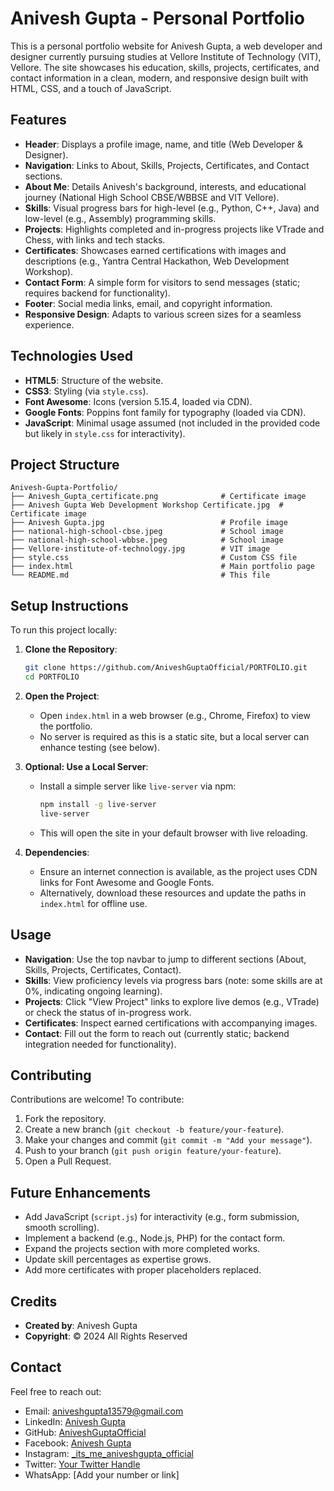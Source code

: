 # Anivesh Gupta - Personal Portfolio

This is a personal portfolio website for Anivesh Gupta, a web developer and designer currently pursuing studies at Vellore Institute of Technology (VIT), Vellore. The site showcases his education, skills, projects, certificates, and contact information in a clean, modern, and responsive design built with HTML, CSS, and a touch of JavaScript.

## Features

- **Header**: Displays a profile image, name, and title (Web Developer & Designer).
- **Navigation**: Links to About, Skills, Projects, Certificates, and Contact sections.
- **About Me**: Details Anivesh's background, interests, and educational journey (National High School CBSE/WBBSE and VIT Vellore).
- **Skills**: Visual progress bars for high-level (e.g., Python, C++, Java) and low-level (e.g., Assembly) programming skills.
- **Projects**: Highlights completed and in-progress projects like VTrade and Chess, with links and tech stacks.
- **Certificates**: Showcases earned certifications with images and descriptions (e.g., Yantra Central Hackathon, Web Development Workshop).
- **Contact Form**: A simple form for visitors to send messages (static; requires backend for functionality).
- **Footer**: Social media links, email, and copyright information.
- **Responsive Design**: Adapts to various screen sizes for a seamless experience.

## Technologies Used

- **HTML5**: Structure of the website.
- **CSS3**: Styling (via `style.css`).
- **Font Awesome**: Icons (version 5.15.4, loaded via CDN).
- **Google Fonts**: Poppins font family for typography (loaded via CDN).
- **JavaScript**: Minimal usage assumed (not included in the provided code but likely in `style.css` for interactivity).

## Project Structure

```
Anivesh-Gupta-Portfolio/
├── Anivesh_Gupta_certificate.png              # Certificate image
├── Anivesh Gupta Web Development Workshop Certificate.jpg  # Certificate image
├── Anivesh Gupta.jpg                          # Profile image
├── national-high-school-cbse.jpeg             # School image
├── national-high-school-wbbse.jpeg            # School image
├── Vellore-institute-of-technology.jpg        # VIT image
├── style.css                                  # Custom CSS file
├── index.html                                 # Main portfolio page
└── README.md                                  # This file
```

## Setup Instructions

To run this project locally:

1. **Clone the Repository**:
   ```bash
   git clone https://github.com/AniveshGuptaOfficial/PORTFOLIO.git
   cd PORTFOLIO
   ```

2. **Open the Project**:
   - Open `index.html` in a web browser (e.g., Chrome, Firefox) to view the portfolio.
   - No server is required as this is a static site, but a local server can enhance testing (see below).

3. **Optional: Use a Local Server**:
   - Install a simple server like `live-server` via npm:
     ```bash
     npm install -g live-server
     live-server
     ```
   - This will open the site in your default browser with live reloading.

4. **Dependencies**:
   - Ensure an internet connection is available, as the project uses CDN links for Font Awesome and Google Fonts.
   - Alternatively, download these resources and update the paths in `index.html` for offline use.

## Usage

- **Navigation**: Use the top navbar to jump to different sections (About, Skills, Projects, Certificates, Contact).
- **Skills**: View proficiency levels via progress bars (note: some skills are at 0%, indicating ongoing learning).
- **Projects**: Click "View Project" links to explore live demos (e.g., VTrade) or check the status of in-progress work.
- **Certificates**: Inspect earned certifications with accompanying images.
- **Contact**: Fill out the form to reach out (currently static; backend integration needed for functionality).

## Contributing

Contributions are welcome! To contribute:

1. Fork the repository.
2. Create a new branch (`git checkout -b feature/your-feature`).
3. Make your changes and commit (`git commit -m "Add your message"`).
4. Push to your branch (`git push origin feature/your-feature`).
5. Open a Pull Request.

## Future Enhancements

- Add JavaScript (`script.js`) for interactivity (e.g., form submission, smooth scrolling).
- Implement a backend (e.g., Node.js, PHP) for the contact form.
- Expand the projects section with more completed works.
- Update skill percentages as expertise grows.
- Add more certificates with proper placeholders replaced.

## Credits

- **Created by**: Anivesh Gupta
- **Copyright**: © 2024 All Rights Reserved

## Contact

Feel free to reach out:
- Email: [aniveshgupta13579@gmail.com](mailto:aniveshgupta13579@gmail.com)
- LinkedIn: [Anivesh Gupta](https://www.linkedin.com/in/anivesh-gupta-40897a28a)
- GitHub: [AniveshGuptaOfficial](https://github.com/AniveshGuptaOfficial)
- Facebook: [Anivesh Gupta](https://www.facebook.com/Anivesh.GuptaJi)
- Instagram: [_its_me_aniveshgupta_official](https://www.instagram.com/_its_me_aniveshgupta_official)
- Twitter: [Your Twitter Handle](https://twitter.com/yourcompany)
- WhatsApp: [Add your number or link]
